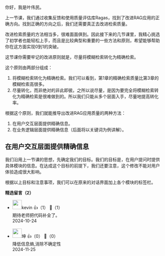 你好，我是叶伟民。

上一节课，我们通过收集反馈和使用质量评估库Ragas，找到了改进RAG应用的正确方向。找到正确的方向之后，我们还需要真正去改进检索质量。

改进检索质量的方法相当多，很难面面俱到。因此接下来的几节课里，我精心挑选了初学者也能轻松上手，而且是比较典型和重要的一些方法和原则，希望能够帮助你在这方面实现0到1的突破。

这节课你需要牢记的改进原则就是，尽量将模糊检索转化为精确检索。

这个原则由两部分组成：

1. 将模糊检索转化为精确检索。我们可以看到，第1章的精确检索质量比第3章的模糊检索高很多。
2. 尽量转化，而非绝对的非此即彼。之所以说尽量，是因为要完全将模糊检索转化为精确检索是很难做到的。所以我们只能从多个层面入手，尽量地提高转化率。

根据这个原则，我们就能推导出改进RAG应用质量的两种方法：

1. 在用户交互层面提供精确信息。
2. 在业务逻辑层面提供精确信息（后面将以关键词为例讲解）。

## 在用户交互层面提供精确信息

我们沿用上一节课的思想，先确定我们的目标。我们的目标是，在用户提问时提供具体模块的信息。在达成这个目标的前提下，我们还要注意，这个修改不能对用户体验造成很大影响。

根据以上目标和注意事项，我们可以在原来的对话界面加上各个模块的标签栏。
<div><strong>精选留言（2）</strong></div><ul>
<li><img src="https://static001.geekbang.org/account/avatar/00/3b/d0/e5/0a3ee17c.jpg" width="30px"><span>kevin</span> 👍（1） 💬（1）<div>期待老师把代码补全了。</div>2024-10-24</li><br/><li><img src="https://static001.geekbang.org/account/avatar/00/18/31/a2/16c3318d.jpg" width="30px"><span>坤</span> 👍（0） 💬（0）<div>降低信息熵,消除不确定性</div>2024-11-25</li><br/>
</ul>